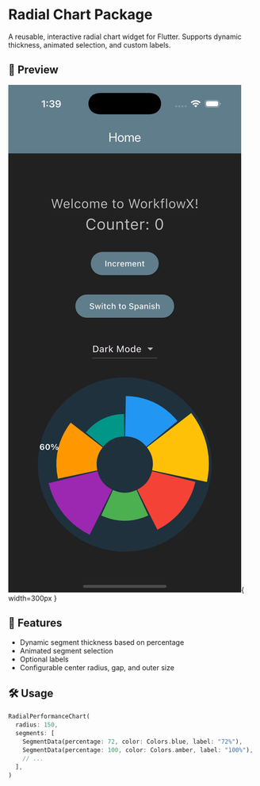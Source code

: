 # Radial Chart Package

A reusable, interactive radial chart widget for Flutter. Supports dynamic thickness, animated selection, and custom labels.

## 📸 Preview

![chart preview](repo_files/demo.png){ width=300px }

## 🚀 Features

- Dynamic segment thickness based on percentage
- Animated segment selection
- Optional labels
- Configurable center radius, gap, and outer size

## 🛠 Usage

```dart
RadialPerformanceChart(
  radius: 150,
  segments: [
    SegmentData(percentage: 72, color: Colors.blue, label: "72%"),
    SegmentData(percentage: 100, color: Colors.amber, label: "100%"),
    // ...
  ],
)
